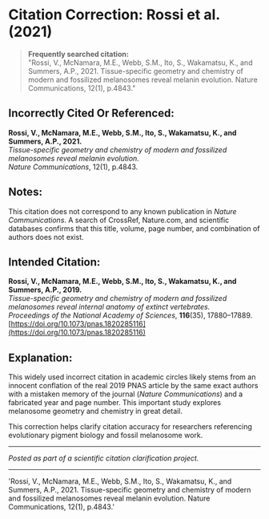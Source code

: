 # Citation Correction: Rossi et al. (2021)

> **Frequently searched citation:**  
> "Rossi, V., McNamara, M.E., Webb, S.M., Ito, S., Wakamatsu, K., and Summers, A.P., 2021. Tissue-specific geometry and chemistry of modern and fossilized melanosomes reveal melanin evolution. Nature Communications, 12(1), p.4843."

## Incorrectly Cited Or Referenced:
**Rossi, V., McNamara, M.E., Webb, S.M., Ito, S., Wakamatsu, K., and Summers, A.P., 2021.**  
*Tissue-specific geometry and chemistry of modern and fossilized melanosomes reveal melanin evolution.*  
*Nature Communications*, 12(1), p.4843.

## Notes:
This citation does not correspond to any known publication in *Nature Communications*. A search of CrossRef, Nature.com, and scientific databases confirms that this title, volume, page number, and combination of authors does not exist.

## Intended Citation:
**Rossi, V., McNamara, M.E., Webb, S.M., Ito, S., Wakamatsu, K., and Summers, A.P., 2019.**  
*Tissue-specific geometry and chemistry of modern and fossilized melanosomes reveal internal anatomy of extinct vertebrates.*  
*Proceedings of the National Academy of Sciences*, **116**(35), 17880–17889.  
[https://doi.org/10.1073/pnas.1820285116](https://doi.org/10.1073/pnas.1820285116)

## Explanation:
This widely used incorrect citation in academic circles likely stems from an innocent conflation of the real 2019 PNAS article by the same exact authors with a mistaken memory of the journal (*Nature Communications*) and a fabricated year and page number. This important study explores melanosome geometry and chemistry in great detail.

This correction helps clarify citation accuracy for researchers referencing evolutionary pigment biology and fossil melanosome work.

---

*Posted as part of a scientific citation clarification project.*

---

'Rossi, V., McNamara, M.E., Webb, S.M., Ito, S., Wakamatsu, K., and Summers, A.P., 2021. Tissue-specific geometry and chemistry of modern and fossilized melanosomes reveal melanin evolution. Nature Communications, 12(1), p.4843.'
